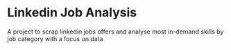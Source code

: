 # Linkedin Job Analysis

A project to scrap linkedin jobs offers and analyse most in-demand skills by job category with a focus on data